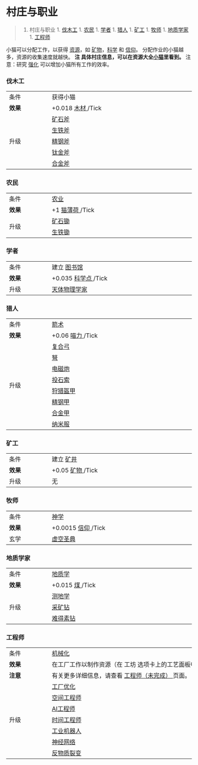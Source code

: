 # 村庄与职业
>1. 村庄与职业
	1. [伐木工](#伐木工 "伐木工")
	1. [农民](#农民 "农民")
	1. [学者](#学者 "学者")
	1. [猎人](#猎人 "猎人")
	1. [矿工](#矿工 "矿工")
	1. [牧师](#牧师 "牧师")
	1. [地质学家](#地质学家 "地质学家")
	1. [工程师](#工程师 "工程师")

小猫可以分配工作，以获得 <a href="?file=003-资源大全/005-资源介绍">资源</a>，如 <a href="?file=003-资源大全/03-矿物">矿物</a>，<a href="?file=003-资源大全/14-科学">科学</a> 和 <a href="?file=003-资源大全/16-信仰">信仰</a>。
分配作业的小猫越多，资源的收集速度就越快。
**注 具体村庄信息，可以在资源大全<a href="?file=003-资源大全/018-小猫">小猫</a>里看到。**
注意：研究 <a href="?file=001-猫咪百科/04-工坊/01-升级#强化">强化</a> 可以增加小猫所有工作的效率。

### 伐木工
<div class="par-div" id="par-1">
	<table class="wikitable">
		<tbody>
			<tr>
				<td class="em">
					<span style="display: block; width: 100px">
								条件
					</span>
				</td>
				<td style="text-align: left; ">
					<span style="display: block; width: 600px">
								获得小猫
					</span>
				</td>
			</tr>
			<tr>
				<td>
					<strong>
								效果
					</strong>
				</td>
				<td style="text-align: left; ">
							+0.018
					<a href="?file=003-资源大全/02-木材">
								木材
					</a> /Tick
				</td>
			</tr>
			<tr>
				<td rowspan="6" class="em">
							升级
				</td>
				<td style="text-align: left; ">
					<a href="?file=001-猫咪百科/04-工坊/01-升级#矿石斧">
								矿石斧
					</a>
				</td>
			</tr>
			<tr>
				<td style="text-align: left; ">
					<a href="?file=001-猫咪百科/04-工坊/01-升级#生铁斧">
								生铁斧
					</a>
				</td>
			</tr>
			<tr>
				<td style="text-align: left; ">
					<a href="?file=001-猫咪百科/04-工坊/01-升级#精钢斧">
								精钢斧
					</a>
				</td>
			</tr>
			<tr>
				<td style="text-align: left; ">
					<a href="?file=001-猫咪百科/04-工坊/01-升级#钛金斧">
								钛金斧
					</a>
				</td>
			</tr>
			<tr>
				<td style="text-align: left; ">
					<a href="?file=001-猫咪百科/04-工坊/01-升级#合金斧">
								合金斧
					</a>
				</td>
			</tr>		
		</tbody>
	</table>
</div>

### 农民
<div class="par-div" id="par-2">
	<table class="wikitable">
		<tbody>
			<tr>
				<td class="em">
					<span style="display: block; width: 100px">
								条件
					</span>
				</td>
				<td style="text-align: left; ">
					<span style="display: block; width: 600px">
						<a href="?file=001-猫咪百科/03-科学/01-科学#农业">
									农业
						</a>
					</span>
				</td>
			</tr>
			<tr>
				<td>
					<strong>
								效果
					</strong>
				</td>
				<td style="text-align: left; ">
							+1
					<a href="?file=003-资源大全/01-猫薄荷">
								猫薄荷
					</a>
							/Tick
				</td>
			</tr>
			<tr>
				<td rowspan="2" class="em">
							升级
				</td>
				<td style="text-align: left; ">
					<a href="?file=001-猫咪百科/04-工坊/01-升级#矿石锄">
								矿石锄
					</a>
				</td>
			</tr>
			<tr>
				<td style="text-align: left; ">
					<a href="?file=001-猫咪百科/04-工坊/01-升级#生铁锄">
								生铁锄
					</a>
				</td>
			</tr>
		</tbody>
	</table>
</div>

### 学者
<div class="par-div" id="par-3">
	<table class="wikitable">
		<tbody>
			<tr>
				<td class="em">
					<span style="display: block; width: 100px">
								条件
					</span>
				</td>
				<td style="text-align: left; ">
					<span style="display: block; width: 600px">
								建立
						<a href="?file=001-猫咪百科/01-建筑物/03-科技建筑#图书馆">
									图书馆
						</a>
					</span>
				</td>
			</tr>
			<tr>
				<td>
					<strong>
								效果
					</strong>
				</td>
				<td style="text-align: left; ">
							+0.035
					<a href="#science">
								科学点
					</a> /Tick
				</td>
			</tr>
			<tr>
				<td class="em">
							升级
				</td>
				<td style="text-align: left; ">
					<a href="?file=001-猫咪百科/04-工坊/01-升级#天体物理学家">
								天体物理学家
					</a>
				</td>
			</tr>
		</tbody>
	</table>
</div>

### 猎人
<div class="par-div" id="par-4">
	<table class="wikitable">
		<tbody>
			<tr>
				<td class="em">
					<span style="display: block; width: 100px">
								条件
					</span>
				</td>
				<td style="text-align: left; ">
					<span style="display: block; width: 600px">
						<a href="?file=001-猫咪百科/03-科学/01-科学#箭术">
									箭术
						</a>
					</span>
				</td>
			</tr>
			<tr>
				<td>
					<strong>
								效果
					</strong>
				</td>
				<td style="text-align: left; ">
							+0.06
					<a href="?file=003-资源大全/13-喵力">
								喵力
					</a> /Tick
				</td>
			</tr>
			<tr>
				<td rowspan="8" class="em">
							升级
				</td>
				<td style="text-align: left; ">
					<a href="?file=001-猫咪百科/04-工坊/01-升级#复合弓">
								复合弓
					</a>
				</td>
			</tr>
			<tr>
				<td style="text-align: left; ">
					<a href="?file=001-猫咪百科/04-工坊/01-升级#弩">
								弩
					</a>
				</td>
			</tr>
			<tr>
				<td style="text-align: left; ">
					<a href="?file=001-猫咪百科/04-工坊/01-升级#电磁炮">
								电磁炮
					</a>
				</td>
			</tr>
			<tr>
				<td style="text-align: left; ">
					<a href="?file=001-猫咪百科/04-工坊/01-升级#投石索">
								投石索
					</a>
				</td>
			</tr>
			<tr>
				<td style="text-align: left; ">
					<a href="?file=001-猫咪百科/04-工坊/01-升级#狩猎盔甲">
								狩猎盔甲
					</a>
				</td>
			</tr>
			<tr>
				<td style="text-align: left; ">
					<a href="?file=001-猫咪百科/04-工坊/01-升级#精钢甲">
								精钢甲
					</a>
				</td>
			</tr>
			<tr>
				<td style="text-align: left; ">
					<a href="?file=001-猫咪百科/04-工坊/01-升级#合金甲">
								合金甲
					</a>
				</td>
			</tr>
			<tr>
				<td style="text-align: left; ">
					<a href="?file=001-猫咪百科/04-工坊/01-升级#纳米服">
								纳米服
					</a>
				</td>
			</tr>
		</tbody>
	</table>
</div>

### 矿工
<div class="par-div" id="par-5">
	<table class="wikitable">
		<tbody>
			<tr>
				<td class="em">
					<span style="display: block; width: 100px">
								条件
					</span>
				</td>
				<td style="text-align: left; ">
					<span style="display: block; width: 600px">
								建立
						<a href="?file=001-猫咪百科/01-建筑物/05-资源建筑#矿井">
									矿井
						</a>
					</span>
				</td>
			</tr>
			<tr>
				<td>
					<strong>
								效果
					</strong>
				</td>
				<td style="text-align: left; ">
							+0.05
					<a href="?file=003-资源大全/03-矿物">
								矿物
					</a> /Tick
				</td>
			</tr>
			<tr>
				<td class="em">
							升级
				</td>
				<td style="text-align: left; ">
							无
				</td>
			</tr>
		</tbody>
	</table>
</div>

### 牧师
<div class="par-div" id="par-6">
	<table class="wikitable">
		<tbody>
			<tr>
				<td class="em">
					<span style="display: block; width: 100px">
								条件
					</span>
				</td>
				<td style="text-align: left; ">
					<span style="display: block; width: 600px">
						<a href="?file=001-猫咪百科/03-科学/01-科学#神学">
									神学
						</a>
					</span>
				</td>
			</tr>
			<tr>
				<td>
					<strong>
								效果
					</strong>
				</td>
				<td style="text-align: left; ">
							 +0.0015
					<a href="?file=003-资源大全/16-信仰">
								信仰
					</a> /Tick
				</td>
			</tr>
			<tr>
				<td class="em">
					 玄学
				</td>
				<td style="text-align: left; ">
					<a href="?file=001-猫咪百科/03-科学/02-玄学#虚空圣典">
								虚空圣典
					</a>
				</td>
			</tr>
		</tbody>
	</table>
</div>

### 地质学家
<div class="par-div" id="par-7">
	<table class="wikitable">
		<tbody>
			<tr>
				<td class="em">
					<span style="display: block; width: 100px">
								条件
					</span>
				</td>
				<td style="text-align: left; ">
					<span style="display: block; width: 600px">
						<a href="?file=001-猫咪百科/03-科学/01-科学#地质学">
									地质学
						</a>
					</span>
				</td>
			</tr>
			<tr>
				<td>
					<strong>
								效果
					</strong>
				</td>
				<td style="text-align: left; ">
							+0.015
					<a href="?file=003-资源大全/04-煤">
								煤
					</a> /Tick
				</td>
			</tr>
			<tr>
				<td rowspan="3" class="em">
							升级
				</td>
				<td style="text-align: left; ">
					<a href="?file=001-猫咪百科/04-工坊/01-升级#测地学">
								测地学
					</a>
				</td>
			</tr>
			<tr>
				<td style="text-align: left; ">
					<a href="?file=001-猫咪百科/04-工坊/01-升级#采矿钻">
								采矿钻
					</a>
				</td>
			</tr>
			<tr>
				<td style="text-align: left; ">
					<a href="?file=001-猫咪百科/04-工坊/01-升级#难得素钻">
								难得素钻
					</a>
				</td>
			</tr>
		</tbody>
	</table>
</div>

### 工程师
<div class="par-div" id="par-8">
    <table class="wikitable">
		<tbody>
			<tr>
				<td class="em">
					<span style="display: block; width: 100px">
								条件
					</span>
				</td>
				<td style="text-align: left; ">
					<span style="display: block; width: 600px">
						<a href="?file=001-猫咪百科/03-科学/01-科学#机械化">
									机械化
						</a>
					</span>
				</td>
			</tr>
			<tr>
				<td>
					<strong>
								效果
					</strong>
				</td>
				<td style="text-align: left; ">
							在工厂工作以制作资源（在 工坊 选项卡上的工艺面板中分配任务）
				</td>
			</tr>
			<tr>
				<td class="em">
					<strong>
								注意
					</strong>
				</td>
				<td style="text-align: left; ">
							有关更多详细信息，请查看
					<a href="#engineer">
								工程师（未完成）
					</a>
							页面。
				</td>
			</tr>
                		</tr>
			<tr>
				<td rowspan="7" class="em">
							升级
				</td>
				<td style="text-align: left; ">
					<a href="?file=001-猫咪百科/04-工坊/01-升级#工厂优化">
							工厂优化
					</a>
				</td>
			</tr>
			<tr>
				<td style="text-align: left; ">
					<a href="?file=001-猫咪百科/04-工坊/01-升级#空间工程师">
								空间工程师
					</a>
				</td>
			</tr>
			<tr>
				<td style="text-align: left; ">
					<a href="?file=001-猫咪百科/04-工坊/01-升级#AI工程师">
								AI工程师
					</a>
				</td>
			</tr>
                </td>
				<td style="text-align: left; ">
					<a href="?file=001-猫咪百科/04-工坊/01-升级#时间工程师">
							时间工程师
					</a>
				</td>
			</tr>
			<tr>
				<td style="text-align: left; ">
					<a href="?file=001-猫咪百科/04-工坊/01-升级#工业机器人">
								工业机器人
					</a>
				</td>
			</tr>
			<tr>
				<td style="text-align: left; ">
					<a href="?file=001-猫咪百科/04-工坊/01-升级#神经网络">
								神经网络
					</a>
				</td>
			</tr>
                		<tr>
				<td style="text-align: left; ">
					<a href="?file=001-猫咪百科/04-工坊/01-升级#反物质裂变">
								反物质裂变
					</a>
				</td>
			</tr>
		</tbody>
	</table>



